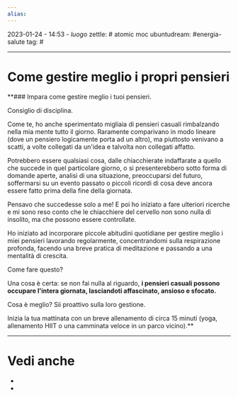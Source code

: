 ```yaml
---
alias: 
---
```

2023-01-24 - 14:53 - *luogo*
zettle: # atomic moc
ubuntudream: #energia-salute
tag: #

---
# Come gestire meglio i propri pensieri


**### Impara come gestire meglio i tuoi pensieri.

Consiglio di disciplina. 

Come te, ho anche sperimentato migliaia di pensieri casuali rimbalzando nella mia mente tutto il giorno. Raramente comparivano in modo lineare (dove un pensiero logicamente porta ad un altro), ma piuttosto venivano a scatti, a volte collegati da un'idea e talvolta non collegati affatto. 

  

Potrebbero essere qualsiasi cosa, dalle chiacchierate indaffarate a quello che succede in quel particolare giorno, o si presenterebbero sotto forma di domande aperte, analisi di una situazione, preoccuparsi del futuro, soffermarsi su un evento passato o piccoli ricordi di cosa deve ancora essere fatto prima della fine della giornata. 

  

Pensavo che succedesse solo a me! E poi ho iniziato a fare ulteriori ricerche e mi sono reso conto che le chiacchiere del cervello non sono nulla di insolito, ma che possono essere controllate. 

  

Ho iniziato ad incorporare piccole abitudini quotidiane per gestire meglio i miei pensieri lavorando regolarmente, concentrandomi sulla respirazione profonda, facendo una breve pratica di meditazione e passando a una mentalità di crescita.

  

Come fare questo?

Una cosa è certa: se non fai nulla al riguardo, **i pensieri casuali possono occupare l'intera giornata, lasciandoti affascinato, ansioso e sfocato.** 

  

Cosa è meglio? Sii proattivo sulla loro gestione. 

  

Inizia la tua mattinata con un breve allenamento di circa 15 minuti (yoga, allenamento HIIT o una camminata veloce in un parco vicino).**


---
# Vedi anche
- 
- 